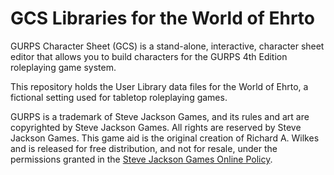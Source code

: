 # GCS Libraries for the World of Ehrto
GURPS Character Sheet (GCS) is a stand-alone, interactive, character sheet editor that allows you to build characters for the GURPS 4th Edition roleplaying game system.

This repository holds the User Library data files for the World of Ehrto, a fictional setting used for tabletop roleplaying games.

GURPS is a trademark of Steve Jackson Games, and its rules and art are copyrighted by Steve Jackson Games. All rights are reserved by Steve Jackson Games. This game aid is the original creation of Richard A. Wilkes and is released for free distribution, and not for resale, under the permissions granted in the [Steve Jackson Games Online Policy](http://www.sjgames.com/general/online_policy.html).
